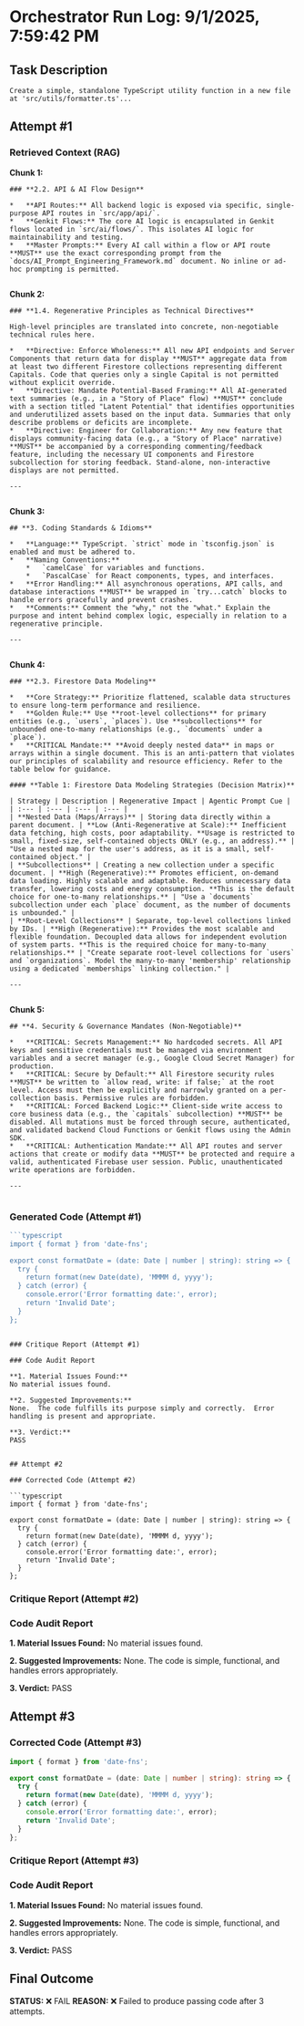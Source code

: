 # Orchestrator Run Log: 9/1/2025, 7:59:42 PM

## Task Description

```
Create a simple, standalone TypeScript utility function in a new file at 'src/utils/formatter.ts'...
```

## Attempt #1

### Retrieved Context (RAG)

**Chunk 1:**
```
### **2.2. API & AI Flow Design**

*   **API Routes:** All backend logic is exposed via specific, single-purpose API routes in `src/app/api/`.
*   **Genkit Flows:** The core AI logic is encapsulated in Genkit flows located in `src/ai/flows/`. This isolates AI logic for maintainability and testing.
*   **Master Prompts:** Every AI call within a flow or API route **MUST** use the exact corresponding prompt from the `docs/AI_Prompt_Engineering_Framework.md` document. No inline or ad-hoc prompting is permitted.


```

**Chunk 2:**
```
### **1.4. Regenerative Principles as Technical Directives**

High-level principles are translated into concrete, non-negotiable technical rules here.

*   **Directive: Enforce Wholeness:** All new API endpoints and Server Components that return data for display **MUST** aggregate data from at least two different Firestore collections representing different Capitals. Code that queries only a single Capital is not permitted without explicit override.
*   **Directive: Mandate Potential-Based Framing:** All AI-generated text summaries (e.g., in a "Story of Place" flow) **MUST** conclude with a section titled "Latent Potential" that identifies opportunities and underutilized assets based on the input data. Summaries that only describe problems or deficits are incomplete.
*   **Directive: Engineer for Collaboration:** Any new feature that displays community-facing data (e.g., a "Story of Place" narrative) **MUST** be accompanied by a corresponding commenting/feedback feature, including the necessary UI components and Firestore subcollection for storing feedback. Stand-alone, non-interactive displays are not permitted.

---


```

**Chunk 3:**
```
## **3. Coding Standards & Idioms**

*   **Language:** TypeScript. `strict` mode in `tsconfig.json` is enabled and must be adhered to.
*   **Naming Conventions:**
    *   `camelCase` for variables and functions.
    *   `PascalCase` for React components, types, and interfaces.
*   **Error Handling:** All asynchronous operations, API calls, and database interactions **MUST** be wrapped in `try...catch` blocks to handle errors gracefully and prevent crashes.
*   **Comments:** Comment the "why," not the "what." Explain the purpose and intent behind complex logic, especially in relation to a regenerative principle.

---


```

**Chunk 4:**
```
### **2.3. Firestore Data Modeling**

*   **Core Strategy:** Prioritize flattened, scalable data structures to ensure long-term performance and resilience.
*   **Golden Rule:** Use **root-level collections** for primary entities (e.g., `users`, `places`). Use **subcollections** for unbounded one-to-many relationships (e.g., `documents` under a `place`).
*   **CRITICAL Mandate:** **Avoid deeply nested data** in maps or arrays within a single document. This is an anti-pattern that violates our principles of scalability and resource efficiency. Refer to the table below for guidance.

#### **Table 1: Firestore Data Modeling Strategies (Decision Matrix)**

| Strategy | Description | Regenerative Impact | Agentic Prompt Cue |
| :--- | :--- | :--- | :--- |
| **Nested Data (Maps/Arrays)** | Storing data directly within a parent document. | **Low (Anti-Regenerative at Scale):** Inefficient data fetching, high costs, poor adaptability. **Usage is restricted to small, fixed-size, self-contained objects ONLY (e.g., an address).** | "Use a nested map for the user's address, as it is a small, self-contained object." |
| **Subcollections** | Creating a new collection under a specific document. | **High (Regenerative):** Promotes efficient, on-demand data loading. Highly scalable and adaptable. Reduces unnecessary data transfer, lowering costs and energy consumption. **This is the default choice for one-to-many relationships.** | "Use a `documents` subcollection under each `place` document, as the number of documents is unbounded." |
| **Root-Level Collections** | Separate, top-level collections linked by IDs. | **High (Regenerative):** Provides the most scalable and flexible foundation. Decoupled data allows for independent evolution of system parts. **This is the required choice for many-to-many relationships.** | "Create separate root-level collections for `users` and `organizations`. Model the many-to-many 'membership' relationship using a dedicated `memberships` linking collection." |

---


```

**Chunk 5:**
```
## **4. Security & Governance Mandates (Non-Negotiable)**

*   **CRITICAL: Secrets Management:** No hardcoded secrets. All API keys and sensitive credentials must be managed via environment variables and a secret manager (e.g., Google Cloud Secret Manager) for production.
*   **CRITICAL: Secure by Default:** All Firestore security rules **MUST** be written to `allow read, write: if false;` at the root level. Access must then be explicitly and narrowly granted on a per-collection basis. Permissive rules are forbidden.
*   **CRITICAL: Forced Backend Logic:** Client-side write access to core business data (e.g., the `capitals` subcollection) **MUST** be disabled. All mutations must be forced through secure, authenticated, and validated backend Cloud Functions or Genkit flows using the Admin SDK.
*   **CRITICAL: Authentication Mandate:** All API routes and server actions that create or modify data **MUST** be protected and require a valid, authenticated Firebase user session. Public, unauthenticated write operations are forbidden.

---


```

### Generated Code (Attempt #1)

```typescript
```typescript
import { format } from 'date-fns';

export const formatDate = (date: Date | number | string): string => {
  try {
    return format(new Date(date), 'MMMM d, yyyy');
  } catch (error) {
    console.error('Error formatting date:', error);
    return 'Invalid Date';
  }
};
```

```

### Critique Report (Attempt #1)

### Code Audit Report

**1. Material Issues Found:**
No material issues found.

**2. Suggested Improvements:**
None.  The code fulfills its purpose simply and correctly.  Error handling is present and appropriate.

**3. Verdict:**
PASS


## Attempt #2

### Corrected Code (Attempt #2)

```typescript
import { format } from 'date-fns';

export const formatDate = (date: Date | number | string): string => {
  try {
    return format(new Date(date), 'MMMM d, yyyy');
  } catch (error) {
    console.error('Error formatting date:', error);
    return 'Invalid Date';
  }
};
```

### Critique Report (Attempt #2)

### Code Audit Report

**1. Material Issues Found:**
No material issues found.

**2. Suggested Improvements:**
None.  The code is simple, functional, and handles errors appropriately.

**3. Verdict:**
PASS


## Attempt #3

### Corrected Code (Attempt #3)

```typescript
import { format } from 'date-fns';

export const formatDate = (date: Date | number | string): string => {
  try {
    return format(new Date(date), 'MMMM d, yyyy');
  } catch (error) {
    console.error('Error formatting date:', error);
    return 'Invalid Date';
  }
};
```

### Critique Report (Attempt #3)

### Code Audit Report

**1. Material Issues Found:**
No material issues found.

**2. Suggested Improvements:**
None.  The code is simple, functional, and handles errors appropriately.

**3. Verdict:**
PASS


## Final Outcome

**STATUS:** ❌ FAIL
**REASON:** ❌ Failed to produce passing code after 3 attempts.

